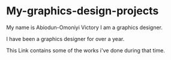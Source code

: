 # My-graphics-design-projects
My name is Abiodun-Omoniyi Victory
I am a graphics designer.

I have been a graphics designer for over a year.

This Link contains some of the works i've done during that time.
